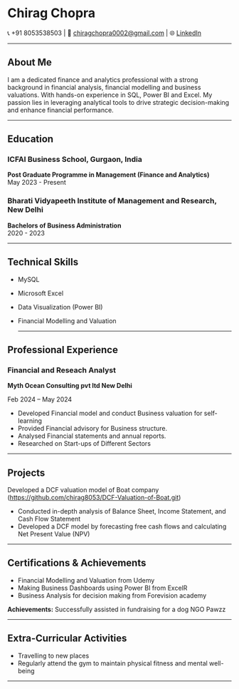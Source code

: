 # Chirag Chopra

📞 +91 8053538503  |  📧 chiragchopra0002@gmail.com |  🌐 [LinkedIn](https://www.linkedin.com/in/chirag-chopra-4164aa241/)  

---  

## **About Me**  
I am a dedicated finance and analytics professional with a strong background in financial analysis, financial modelling and business valuations. With hands-on experience in SQL, Power BI and Excel. My passion lies in leveraging analytical tools to drive strategic decision-making and enhance financial performance.

---  

## **Education**

### ICFAI Business School, Gurgaon, India  
**Post Graduate Programme in Management (Finance and Analytics)**  
May 2023 - Present  

### Bharati Vidyapeeth Institute of Management and Research, New Delhi
**Bachelors of Business Administration**  
 2020 - 2023  

 ---

 ## **Technical Skills**
 - MySQL  
- Microsoft Excel
- Data Visualization (Power BI)
- Financial Modelling and Valuation
  
  ---  

## **Professional Experience**  

### Financial and Reseach Analyst 
**Myth Ocean Consulting pvt ltd New Delhi**

Feb 2024 – May 2024 
-	Developed Financial model and conduct Business valuation for self-learning
-	Provided Financial advisory for Business structure.
-	Analysed Financial statements and annual reports.
-	Researched on Start-ups of Different Sectors

  ---  

## **Projects**  
Developed a DCF valuation model of Boat company (https://github.com/chirag8053/DCF-Valuation-of-Boat.git)
- Conducted in-depth analysis of Balance Sheet, Income Statement, and Cash Flow Statement
- Developed a DCF model by forecasting free cash flows and calculating Net Present Value (NPV)

--- 

  ## **Certifications & Achievements**  
  -	Financial Modelling and Valuation from Udemy
  -	Making Business Dashboards using Power BI from ExcelR
  -	Business Analysis for decision making from Forevision academy
    
 **Achievements:**
 Successfully assisted in fundraising for a dog NGO Pawzz 

--- 

## **Extra-Curricular Activities** 
-	Travelling to new places
-	Regularly attend the gym to maintain physical fitness and mental well-being

---


 
